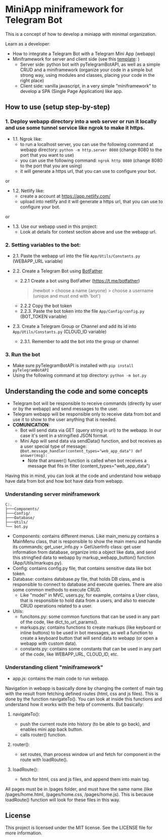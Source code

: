 # MiniApp miniframework for Telegram Bot
This is a concept of how to develop a miniapp with minimal organization.

Learn as a developer:
- How to integrate a Telegram Bot with a Telegram Mini App (webapp)
- Miniframework for server and client side (see this [template](https://github.com/arthurrogado/miniframework_miniapp/): )
    - Server side: python bot with pyTelegramBotAPI, as well as a simple CRUD and a miniframework (organize your code in a simple but strong way, using modules and classes, placing your code in the right place)
    - Client side: vanilla javascript, in a very simple "miniframework" to develop a SPA (Single Page Application) like app.

## How to use (setup step-by-step)

### 1. Deploy webapp directory into a web server or run it locally and use some tunnel service like ngrok to make it https.

- 1.1. Ngrok like:
    - to run a localhost server, you can use the following command at webapp directory: `python -m http.server 8080` (change 8080 to the port that you want to use)
    - you can use the following command: `ngrok http 8080` (change 8080 to the port that you are using)
    - it will generate a https url, that you can use to configure your bot.

or

- 1.2. Netlify like:
    - create a account at https://app.netlify.com/
    - upload into netlify and it will generate a https url, that you can use to configure your bot.

or

- 1.3. Use our webapp used in this project:
    - Look at details for contest section above and use the webapp url.

### 2. Setting variables to the bot:
- 2.1. Paste the webapp url into the file `App/Utils/Constants.py` (WEBAPP_URL variable)

- 2.2. Create a Telegram Bot using [BotFather](https://t.me/botfather)

    - 2.2.1 Create a bot using BotFather (https://t.me/botfather)
        > /newbot > choose a name (anyone) > choose a username (unique and must end with 'bot')
    - 2.2.2 Copy the bot token
    - 2.2.3. Paste the bot token into the file `App/Config/config.py` (BOT_TOKEN variable)

- 2.3. Create a Telegram Group or Channel and add its id into `App/Utils/Constants.py` (CLOUD_ID variable)
    - 2.3.1. Remember to add the bot into the group or channel

### 3. Run the bot 
- Make sure pyTelegramBotAPI is installed with `pip install pyTelegramBotAPI`
- Using the following command at top directory: `python -m bot.py`



## Understanding the code and some concepts

- Telegram bot will be responsible to receive commands (directly by user or by the webapp) and send messages to the user.
- Telegram webapp will be responsible only to receive data from bot and use it to show to the user anything that is needed.
- **COMUNICATION**:
    - Bot will send data via GET (query string in url) to the webapp. In our case it's sent in a stringified JSON format.
    - Mini App will send data via sendData() function, and bot receives as a user special type of message:
`@bot.message_handler(content_types="web_app_data")
    def answer(msg):`
        - Note that answer() function is called when bot receives a message that fits in filter (content_types="web_app_data")

Having this in mind, you can look at the code and understand how webapp have data from bot and how bot have data from webapp.

### Understanding server miniframework

    C:.
    ├───Components/
    ├───Config/
    ├───Database/
    ├───Utils/
    └── bot.py

- Components: contains different menus. Like main_menu.py contains a MainMenu class, that is responsible to show the main menu and handle its commands; get_user_info.py > GetUserInfo class: get user information from database, organize into a object like data, and send this stringfied data to webapp by markup_webapp_button() function (App/Utils/markups.py).
- Config: contains config.py file, that contains sensitive data like bot token.
- Database: contains database.py file, that holds DB class, and is responsible to connect to database and execute queries. There are also some common methods to execute CRUD.
    - Like "model" in MVC, users.py, for example, contains a User class, that is responsible to hold data from a users, and also to execute CRUD operations related to a user.
- Utils: 
    - funcitons.py: some common functions that can be used in any part of the code, like dict_to_url_params().
    - markups.py: contains functions to create markups (like keyboard or inline buttons) to be used in bot messages, as well a function to create a keyboard button that will send data to webapp (or open a webapp with custom data).
    - constants.py: contains some constants that can be used in any part of the code, like WEBAPP_URL, CLOUD_ID, etc.

### Understanding client "miniframework"

- app.js: contains the main code to run webapp.

Navigation in webapp is basically done by changing the content of main tag with the result from fetching defined routes (html, css and js files). This is done by the function navigateTo(). You can look at inside this functions and understand how it works with the help of comments. But basically:

1. navigateTo():
    - push the current route into history (to be able to go back), and enables mini app back button.
    - calls router() function.

2. router():
    - set routes, than process window url and fetch for component in the route with loadRoute().

3. loadRoute():
    - fetch for html, css and js files, and append them into main tag.

All pages must be in /pages folder, and must have the same name (like /pages/home.html, /pages/home.css, /pages/home.js). This is because loadRoute() function will look for these files in this way.

## License
This project is licensed under the MIT license. See the LICENSE file for more information.
